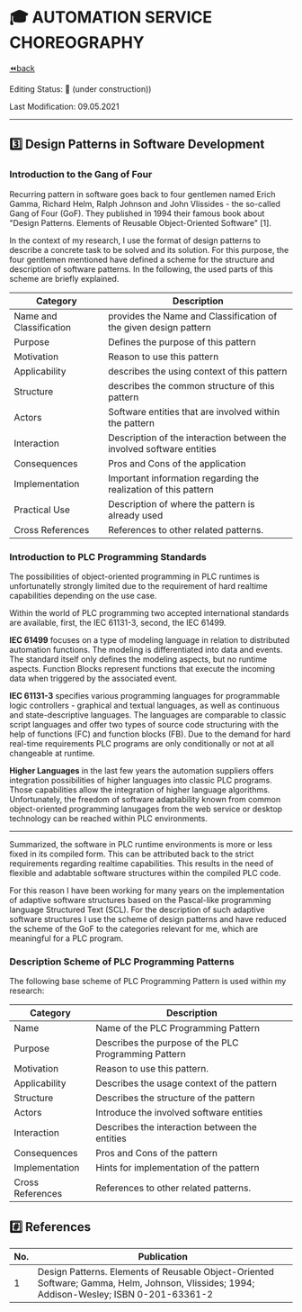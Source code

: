 # :mortar_board: AUTOMATION SERVICE CHOREOGRAPHY

[:rewind:back](../README.md)

Editing Status: :construction: (under construction))

Last Modification: 09.05.2021

---
## :three: Design Patterns in Software Development

### Introduction to the Gang of Four

Recurring pattern in software goes back to four gentlemen named Erich Gamma, Richard Helm, Ralph Johnson and John Vlissides - the so-called Gang of Four (GoF). They published in 1994 their famous book about "Design Patterns. Elements of Reusable Object-Oriented Software" [1].

In the context of my research, I use the format of design patterns to describe a concrete task to be solved and its solution. For this purpose, the four gentlemen mentioned have defined a scheme for the structure and description of software patterns. In the following, the used parts of this scheme are briefly explained.


Category  | Description
---       | ---
Name and Classification  | provides the Name and Classification of the given design pattern
Purpose                  | Defines the purpose of this pattern
Motivation               | Reason to use this pattern
Applicability            | describes the using context of this pattern
Structure                | describes the common structure of this pattern
Actors                   | Software entities that are involved within the pattern
Interaction              | Description of the interaction between the involved software entities
Consequences             | Pros and Cons of the application
Implementation           | Important information regarding the realization of this pattern
Practical Use            | Description of where the pattern is already used
Cross References         | References to other related patterns.


### Introduction to PLC Programming Standards

The possibilities of object-oriented programming in PLC runtimes is unfortunatelly strongly limited due to the requirement of hard realtime capabilities depending on the use case. 

Within the world of PLC programming two accepted international standards are available, first, the IEC 61131-3, second, the IEC 61499. 

**IEC 61499** focuses on a type of modeling language in relation to distributed automation functions. The modeling is differentiated into data and events. The standard itself only defines the modeling aspects, but no runtime aspects. Function Blocks represent functions that execute the incoming data when triggered by the associated event. 

**IEC 61131-3** specifies various programming languages for programmable logic controllers - graphical and textual languages, as well as continuous and state-descriptive languages. The languages are comparable to classic script languages and offer two types of source code structuring with the help of functions (FC) and function blocks (FB). Due to the demand for hard real-time requirements PLC programs are only conditionally or not at all changeable at runtime. 

**Higher Languages** in the last few years the automation suppliers offers integration possibilities of higher languages into classic PLC programs. Those capabilities allow the integration of higher language algorithms. Unfortunately, the freedom of software adaptability known from common object-oriented programming lanugages from the web service or desktop technology can be reached within PLC environments.

---
Summarized, the software in PLC runtime environments is more or less fixed in its compiled form. This can be attributed back to the strict requirements regarding realtime capabilities. This results in the need of flexible and adabtable software structures within the compiled PLC code.

For this reason I have been working for many years on the implementation of adaptive software structures based on the Pascal-like programming language Structured Text (SCL). For the description of such adaptive software structures I use the scheme of design patterns and have reduced the scheme of the GoF to the categories relevant for me, which are meaningful for a PLC program.

### Description Scheme of PLC Programming Patterns

The following base scheme of PLC Programming Pattern is used within my research: 

Category  | Description
---       | ---
Name                | Name of the PLC Programming Pattern
Purpose             | Describes the purpose of the PLC Programming Pattern
Motivation          | Reason to use this pattern.
Applicability       | Describes the usage context of the pattern
Structure           | Describes the structure of the pattern
Actors              | Introduce the involved software entities 
Interaction         | Describes the interaction between the entities
Consequences        | Pros and Cons of the pattern
Implementation      | Hints for implementation of the pattern
Cross References    | References to other related patterns.

## :hash: References

No. | Publication
--- | ---
1 | Design Patterns. Elements of Reusable Object-Oriented Software; Gamma, Helm, Johnson, Vlissides; 1994; Addison-Wesley; ISBN 0-201-63361-2

